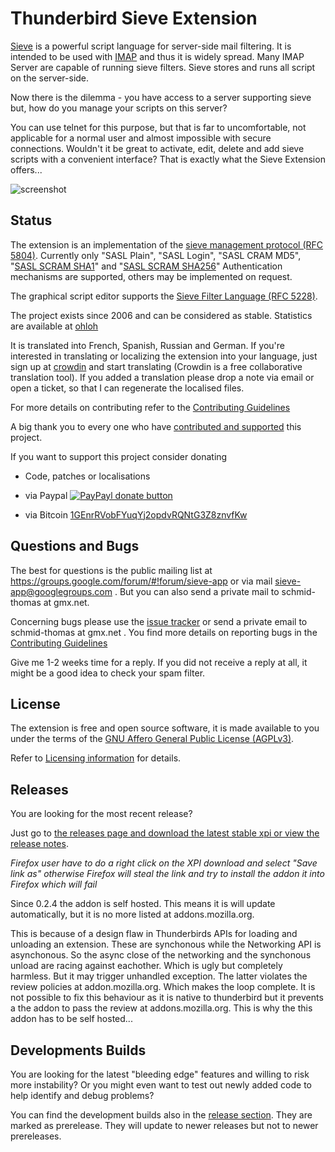 # Thunderbird Sieve Extension

[Sieve](http://en.wikipedia.org/wiki/Sieve_%28mail_filtering_language%29) is
a powerful script language for server-side mail filtering. It is
intended to be used with [IMAP](http://tools.ietf.org/html/rfc3501) and thus
it is widely spread. Many IMAP Server are capable of running sieve filters.
Sieve stores and runs all script on the server-side.

Now there is the dilemma - you have access to a server supporting sieve but,
how do you manage your scripts on this server?

You can use telnet for this purpose, but that is far to uncomfortable, not
applicable for a normal user and almost impossible with secure connections.
Wouldn't it be great to activate, edit, delete and add sieve scripts with a
convenient interface? That is exactly what the Sieve Extension offers...

![screenshot](https://f.cloud.github.com/assets/2531380/15883/135e6ae4-47dc-11e2-8909-189ce5476ab6.png)

## Status

The extension is an implementation of the [sieve management protocol (RFC 5804)](https://wiki.tools.ietf.org/html/rfc5804).
Currently only "SASL Plain", "SASL Login", "SASL CRAM MD5", "[SASL SCRAM SHA1](https://tools.ietf.org/html/rfc5802)" and "[SASL SCRAM SHA256](https://tools.ietf.org/html/rfc7677)" Authentication mechanisms are supported, others may be implemented on request.

The graphical script editor supports the [Sieve Filter Language (RFC 5228)](https://tools.ietf.org/html/rfc5228).

The project exists since 2006 and can be considered as stable. Statistics
are available at [ohloh](https://www.ohloh.net/p/tb-sieve)

It is translated into French, Spanish, Russian and German. If you're interested
in translating or localizing the extension into your language, just sign up at
[crowdin](http://crowdin.net/project/sieve/invite) and start translating
(Crowdin is a free collaborative translation tool). If you added a translation please
drop a note via email or open a ticket, so that I can regenerate the localised files.

For more details on contributing refer to the [Contributing Guidelines](https://github.com/thsmi/sieve/blob/master/CONTRIBUTING.md)

A big thank you to every one who have [contributed and supported](CONTRIBUTORS.md) this project.

If you want to support this project consider donating

  * Code, patches or localisations
  * via Paypal [![PayPayl donate button](https://www.paypalobjects.com/en_US/i/btn/btn_donate_LG.gif)](https://www.paypal.com/cgi-bin/webscr?cmd=_s-xclick&hosted_button_id=EAS576XCWHKTC "Donate to this project using Paypal")

  * via Bitcoin [1GEnrRVobFYuqYj2opdvRQNtG3Z8znvfKw](bitcoin:1GEnrRVobFYuqYj2opdvRQNtG3Z8znvfKw?label=Donation%20for%20Sieve%20Addon)


## Questions and Bugs

The best for questions is the public mailing list at https://groups.google.com/forum/#!forum/sieve-app or via mail sieve-app@googlegroups.com . But you can also send a private mail to schmid-thomas at gmx.net.

Concerning bugs please use the [issue tracker](https://github.com/thsmi/sieve/issues)
or send a private email to schmid-thomas at gmx.net . You find more details on reporting bugs
in the [Contributing Guidelines](https://github.com/thsmi/sieve/blob/master/CONTRIBUTING.md)


Give me 1-2 weeks time for a reply. If you did not receive a reply at all, it
might be a good idea to check your spam filter.

## License

The extension is free and open source software, it is made available to you
under the terms of the [GNU Affero General Public License (AGPLv3)](http://www.fsf.org/licensing/licenses/agpl-3.0.html).

Refer to [Licensing information](https://github.com/thsmi/sieve/blob/master/LICENSING_INFO.md) for details.

## Releases

You are looking for the most recent release?

Just go to [the releases page and download the latest stable xpi or view the release notes](https://github.com/thsmi/sieve/releases/latest).

*Firefox user have to do a right click on the XPI download and select "Save link as" otherwise Firefox will steal the link and try to install the addon it into Firefox which will fail*

Since 0.2.4 the addon is self hosted. This means it is will update automatically, but it is no more listed at addons.mozilla.org.

This is because of a design flaw in Thunderbirds APIs for loading and unloading an extension. These are synchonous while the Networking API is asynchonous. So the async close of the networking and the synchonous unload are racing against eachother. Which is ugly but completely harmless. But it may trigger unhandled exception. The latter violates the review policies at addon.mozilla.org. Which makes the loop complete. It is not possible to fix this behaviour as it is native to thunderbird but it prevents a the addon to pass the review at addons.mozilla.org. This is why the this addon has to be self hosted...

## Developments Builds

You are looking for the latest "bleeding edge" features and willing to risk more instability?
Or you might even want to test out newly added code to help identify and debug problems?

You can find the development builds also in the [release section](https://github.com/thsmi/sieve/releases). They are marked as prerelease. They will update to newer releases but not to newer prereleases.
